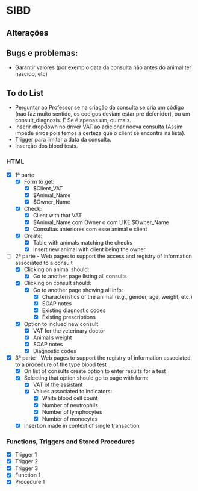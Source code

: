 # SIBD

## Alterações

## Bugs e problemas:
- Garantir valores (por exemplo data da consulta não antes do animal ter nascido, etc)

## To do List
- Perguntar ao Professor se na criação da consulta se cria um código (nao faz muito sentido, os codigos deviam
estar pre defenidor), ou um consult_diagnosis. E Se é apenas um, ou mais.
- Inserir dropdown no driver VAT ao adicionar noova consulta (Assim impede erros pois temos a certeza que o client se encontra na lista).
- Trigger para limitar a data da consulta.
- Inserção dos blood tests.


###  HTML  
- [x] 1ª parte
  - [x] Form to get:
    - [x] $Client_VAT
    - [x] $Animal_Name
    - [x] $Owner_Name
  - [x] Check:
    - [x] Client with that VAT
    - [x] $Animal_Name com Owner o com LIKE $Owner_Name
    - [x] Consultas anteriores com esse animal e client
  - [x] Create:
    - [x] Table with animals matching the checks
    - [x] Insert new animal with client being the owner
  
- [ ] 2ª parte - Web pages to support the access and registry of information associated to a consult
  - [x] Clicking on animal should:
    - [x] Go to another page listing all consults
  - [x] Clicking on consult should:
    - [x] Go to another page showing all info:
      - [x] Characteristics of the animal (e.g., gender, age, weight, etc.)
      - [x] SOAP notes
      - [x] Existing diagnostic codes
      - [x] Existing prescriptions
  - [x] Option to inclued new consult:
    - [x] VAT for the veterinary doctor
    - [x] Animal’s weight
    - [x] SOAP notes
    - [x] Diagnostic codes

- [x] 3ª parte - Web pages to support the registry of information associated to a procedure of the type blood test
  - [x] On list of consults create option to enter results for a test
  - [x] Selecting that option should go to page with form:
    - [x] VAT of the assistant
    - [x] Values associated to indicators:
      - [x] White blood cell count
      - [x] Number of neutrophils
      - [x] Number of lymphocytes
      - [x] Number of monocytes
  - [x] Insertion made in context of single transaction

### Functions, Triggers and Stored Procedures
- [x] Trigger 1
- [x] Trigger 2
- [x] Trigger 3
- [x] Function 1
- [x] Procedure 1
